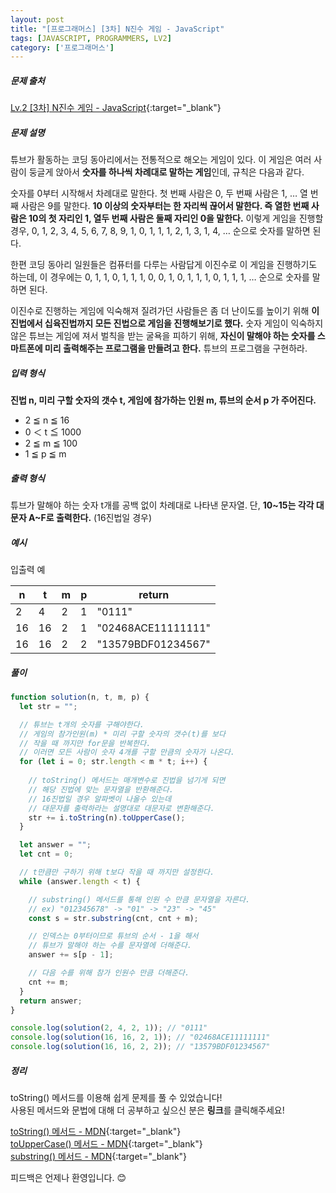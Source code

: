 ```yaml
---
layout: post
title: "[프로그래머스] [3차] N진수 게임 - JavaScript"
tags: [JAVASCRIPT, PROGRAMMERS, LV2]
category: ['프로그래머스']
---
```


##### 문제 출처

[Lv.2 [3차] N진수 게임 - JavaScript](https://school.programmers.co.kr/learn/courses/30/lessons/17687?language=javascript){:target="\_blank"}

##### 문제 설명

튜브가 활동하는 코딩 동아리에서는 전통적으로 해오는 게임이 있다. 이 게임은 여러 사람이 둥글게 앉아서 **숫자를 하나씩 차례대로 말하는 게임**인데, 규칙은 다음과 같다.

숫자를 0부터 시작해서 차례대로 말한다. 첫 번째 사람은 0, 두 번째 사람은 1, … 열 번째 사람은 9를 말한다.
**10 이상의 숫자부터는 한 자리씩 끊어서 말한다. 즉 열한 번째 사람은 10의 첫 자리인 1, 열두 번째 사람은 둘째 자리인 0을 말한다.**
이렇게 게임을 진행할 경우,
0, 1, 2, 3, 4, 5, 6, 7, 8, 9, 1, 0, 1, 1, 1, 2, 1, 3, 1, 4, …
순으로 숫자를 말하면 된다.

한편 코딩 동아리 일원들은 컴퓨터를 다루는 사람답게 이진수로 이 게임을 진행하기도 하는데, 이 경우에는
0, 1, 1, 0, 1, 1, 1, 0, 0, 1, 0, 1, 1, 1, 0, 1, 1, 1, …
순으로 숫자를 말하면 된다.

이진수로 진행하는 게임에 익숙해져 질려가던 사람들은 좀 더 난이도를 높이기 위해 **이진법에서 십육진법까지 모든 진법으로 게임을 진행해보기로 했다.** 숫자 게임이 익숙하지 않은 튜브는 게임에 져서 벌칙을 받는 굴욕을 피하기 위해, **자신이 말해야 하는 숫자를 스마트폰에 미리 출력해주는 프로그램을 만들려고 한다.** 튜브의 프로그램을 구현하라.

##### 입력 형식

**진법 n, 미리 구할 숫자의 갯수 t, 게임에 참가하는 인원 m, 튜브의 순서 p 가 주어진다.**

- 2 ≦ n ≦ 16
- 0 ＜ t ≦ 1000
- 2 ≦ m ≦ 100
- 1 ≦ p ≦ m

##### 출력 형식

튜브가 말해야 하는 숫자 t개를 공백 없이 차례대로 나타낸 문자열. 단, **10~15는 각각 대문자 A~F로 출력한다.** (16진법일 경우)

##### 예시

입출력 예

| n   | t   | m   | p   | return             |
| --- | --- | --- | --- | ------------------ |
| 2   | 4   | 2   | 1   | "0111"             |
| 16  | 16  | 2   | 1   | "02468ACE11111111" |
| 16  | 16  | 2   | 2   | "13579BDF01234567" |

##### 풀이

```javascript
function solution(n, t, m, p) {
  let str = "";

  // 튜브는 t개의 숫자를 구해야한다.
  // 게임의 참가인원(m) * 미리 구할 숫자의 갯수(t)를 보다
  // 작을 때 까지만 for문을 반복한다.
  // 이러면 모든 사람이 숫자 4개를 구할 만큼의 숫자가 나온다.
  for (let i = 0; str.length < m * t; i++) {
    
    // toString() 메서드는 매개변수로 진법을 넘기게 되면
    // 해당 진법에 맞는 문자열을 반환해준다.
    // 16진법일 경우 알파벳이 나올수 있는데
    // 대문자를 출력하라는 설명대로 대문자로 변환해준다.
    str += i.toString(n).toUpperCase();
  }

  let answer = "";
  let cnt = 0;

  // t만큼만 구하기 위해 t보다 작을 때 까지만 설정한다.
  while (answer.length < t) {

    // substring() 메서드를 통해 인원 수 만큼 문자열을 자른다.
    // ex) "012345678" -> "01" -> "23" -> "45"
    const s = str.substring(cnt, cnt + m);

    // 인덱스는 0부터이므로 튜브의 순서 - 1을 해서
    // 튜브가 말해야 하는 수를 문자열에 더해준다.
    answer += s[p - 1];

    // 다음 수를 위해 참가 인원수 만큼 더해준다.
    cnt += m;
  }
  return answer;
}

console.log(solution(2, 4, 2, 1)); // "0111"
console.log(solution(16, 16, 2, 1)); // "02468ACE11111111"
console.log(solution(16, 16, 2, 2)); // "13579BDF01234567"
```

##### 정리

toString() 메서드를 이용해 쉽게 문제를 풀 수 있었습니다!<br/>
사용된 메서드와 문법에 대해 더 공부하고 싶으신 분은 **링크**를 클릭해주세요!

[toString() 메서드 - MDN](https://developer.mozilla.org/ko/docs/Web/JavaScript/Reference/Global_Objects/Number/toString){:target="\_blank"}<br />
[toUpperCase() 메서드 - MDN](https://developer.mozilla.org/ko/docs/Web/JavaScript/Reference/Global_Objects/String/toUpperCase){:target="\_blank"}<br />
[substring() 메서드 - MDN](https://developer.mozilla.org/ko/docs/Web/JavaScript/Reference/Global_Objects/String/substring){:target="\_blank"}<br />

피드백은 언제나 환영입니다. 😊
